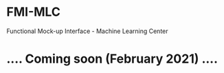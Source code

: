 # FMI-MLC
Functional Mock-up Interface - Machine Learning Center

# .... Coming soon (February 2021) ....
